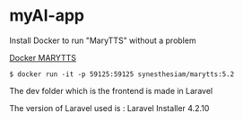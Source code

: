 # myAI-app

Install Docker to run "MaryTTS" without a problem 

[Docker MARYTTS](https://github.com/synesthesiam/docker-marytts)

```
$ docker run -it -p 59125:59125 synesthesiam/marytts:5.2
```


The dev folder which is the frontend is made in Laravel

The version of Laravel used is : Laravel Installer 4.2.10
